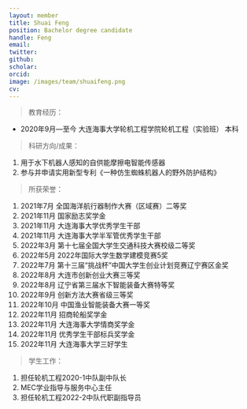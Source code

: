 ```yaml
---
layout: member
title: Shuai Feng
position: Bachelor degree candidate
handle: Feng
email: 
twitter: 
github: 
scholar:
orcid: 
image: /images/team/shuaifeng.png
cv: 
---
```


> 教育经历：

- 2020年9月—至今 大连海事大学轮机工程学院轮机工程（实验班） 本科

> 科研方向/成果：

1. 用于水下机器人感知的自供能摩擦电智能传感器
2. 参与并申请实用新型专利《一种仿生蜘蛛机器人的野外防护结构》

> 所获荣誉：

1. 2021年7月 全国海洋航行器制作大赛（区域赛）二等奖
2. 2021年11月 国家励志奖学金
3. 2021年11月 大连海事大学优秀学生干部
4. 2021年11月 大连海事大学半军管优秀学生干部
5. 2022年3月 第十七届全国大学生交通科技大赛校级二等奖
6. 2022年5月 2022年国际大学生数学建模竞赛5奖
7. 2022年7月 第十三届“挑战杯”中国大学生创业计划竞赛辽宁赛区金奖
8. 2022年8月 大连市创新创业大赛三等奖
9. 2022年8月 辽宁省第三届水下智能装备大赛特等奖
10. 2022年9月 创新方法大赛省级三等奖
11. 2022年10月 中国渔业智能装备大赛一等奖
12. 2022年11月 招商轮船奖学金
13. 2022年11月 大连海事大学情商奖学金
14. 2022年11月 优秀学生干部标兵奖学金
15. 2022年11月 大连海事大学三好学生

> 学生工作：

1. 担任轮机工程2020-1中队副中队长
2. MEC学业指导与服务中心主任
3. 担任轮机工程2022-2中队代职副指导员
